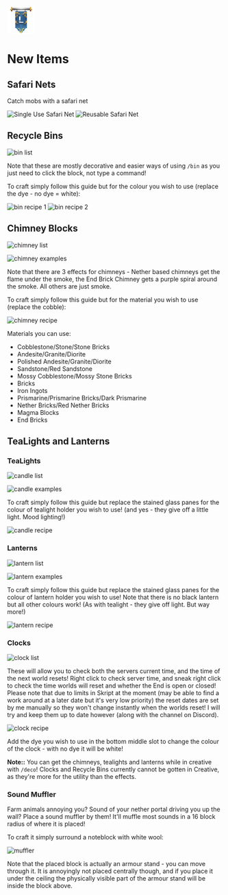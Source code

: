 ![ribbon](L-ribbon.png) 

# New Items

## Safari Nets

Catch mobs with a safari net

![Single Use Safari Net](http://minecraftrecipedesigner.com/creations/234232.png)
![Reusable Safari Net](http://minecraftrecipedesigner.com/creations/234233.png)


## Recycle Bins

![bin list](https://i.gyazo.com/4b560879b91f3e653c46d1d6626ddcb0.png)

Note that these are mostly decorative and easier ways of using `/bin` as you just need to click the block, not type a command!

To craft simply follow this guide but for the colour you wish to use (replace the dye - no dye = white):

![bin recipe 1](http://minecraftrecipedesigner.com/creations/235065.png)
![bin recipe 2](http://minecraftrecipedesigner.com/creations/235066.png)


## Chimney Blocks

![chimney list](https://i.gyazo.com/07ff03c8cc8bab741eacdb023f1a2bd5.png)

![chimney examples](https://i.gyazo.com/23e7c2ec050beb5111d547b8d1a3a2f7.png)

Note that there are 3 effects for chimneys - Nether based chimneys get the flame under the smoke, the End Brick Chimney gets a purple spiral around the smoke. All others are just smoke.

To craft simply follow this guide but for the material you wish to use (replace the cobble):

![chimney recipe](http://minecraftrecipedesigner.com/creations/234994.png)

Materials you can use:
- Cobblestone/Stone/Stone Bricks
- Andesite/Granite/Diorite
- Polished Andesite/Granite/Diorite
- Sandstone/Red Sandstone
- Mossy Cobblestone/Mossy Stone Bricks
- Bricks
- Iron Ingots
- Prismarine/Prismarine Bricks/Dark Prismarine
- Nether Bricks/Red Nether Bricks
- Magma Blocks
- End Bricks

## TeaLights and Lanterns

### TeaLights

![candle list](https://i.gyazo.com/5d977746cb1bdcf0afa92922d1bce9b9.png)

![candle examples](https://i.gyazo.com/d40868baa6136104da2a946c28d75ea6.png)

To craft simply follow this guide but replace the stained glass panes for the colour of tealight holder you wish to use! (and yes - they give off a little light. Mood lighting!)

![candle recipe](http://minecraftrecipedesigner.com/creations/235046.png)

### Lanterns

![lantern list](https://i.gyazo.com/1427eeba8fd91a23585afcaa535a1f4a.png)

![lantern examples](https://i.gyazo.com/21b7b037f1701075d0be566cd62c7edc.png)

To craft simply follow this guide but replace the stained glass panes for the colour of lantern holder you wish to use! Note that there is no black lantern but all other colours work! (As with tealight - they give off light. But way more!)

![lantern recipe](https://i.gyazo.com/3e9ce9638c8d40e2b2a9fa8552c21755.png)


### Clocks

![clock list](https://i.gyazo.com/07273837c127c9d5a03b2fb56b4de1a6.png)

These will allow you to check both the servers current time, and the time of the next world resets! Right click to check server time, and sneak right click to check the time worlds will reset and whether the End is open or closed! 
Please note that due to limits in Skript at the moment (may be able to find a work around at a later date but it's very low priority) the reset dates are set by me manually so they won't change instantly when the worlds reset! I will try and keep them up to date however (along with the channel on Discord).

![clock recipe](http://minecraftrecipedesigner.com/creations/235903.png)

Add the dye you wish to use in the bottom middle slot to change the colour of the clock - with no dye it will be white!


**Note::** You can get the chimneys, tealights and lanterns while in creative with `/deco`!
Clocks and Recycle Bins currently cannot be gotten in Creative, as they're more for the utility than the effects.


### Sound Muffler

Farm animals annoying you? Sound of your nether portal driving you up the wall? Place a sound muffler by them! It'll muffle most sounds in a 16 block radius of where it is placed!

To craft it simply surround a noteblock with white wool:

![muffler](http://minecraftrecipedesigner.com/creations/236001.png)

Note that the placed block is actually an armour stand - you can move through it. It is annoyingly not placed centrally though, and if you place it under the ceiling the physically visible part of the armour stand will be inside the block above.

